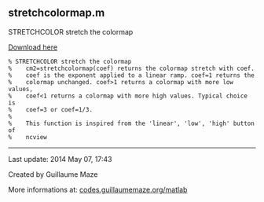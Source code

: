 ## stretchcolormap.m ##
STRETCHCOLOR stretch the colormap

[Download here](http://guillaumemaze.googlecode.com/svn/trunk/matlab/codes/mcentral/stretchcolormap.m)

```
% STRETCHCOLOR stretch the colormap
%    cm2=stretchcolormap(coef) returns the colormap stretch with coef. 
%    coef is the exponent applied to a linear ramp. coef=1 returns the
%    colormap unchanged. coef>1 returns a colormap with more low values,
%    coef<1 returns a colormap with more high values. Typical choice is
%    coef=3 or coef=1/3.
%
%    This function is inspired from the 'linear', 'low', 'high' button of
%    ncview
```

---

Last update: 2014 May 07, 17:43

Created by Guillaume Maze

More informations at: [codes.guillaumemaze.org/matlab](http://codes.guillaumemaze.org/matlab)